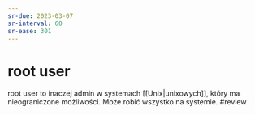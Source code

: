 ```yaml
---
sr-due: 2023-03-07
sr-interval: 60
sr-ease: 301
---
```


# root user
root user to inaczej admin w systemach [[Unix|unixowych]], który ma nieograniczone możliwości.
Może robić wszystko na systemie.
#review